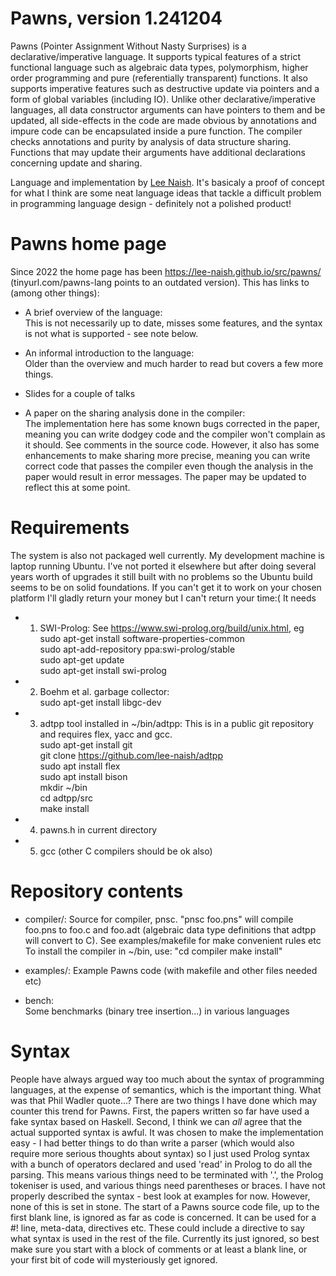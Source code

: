 # Pawns, version 1.241204

Pawns (Pointer Assignment Without Nasty Surprises) is a
declarative/imperative language. It supports typical features of a strict
functional language such as algebraic data types, polymorphism, higher
order programming and pure (referentially transparent) functions. It also
supports imperative features such as destructive update via pointers and
a form of global variables (including IO).  Unlike other declarative/imperative
languages, all data constructor arguments can have pointers to them and
be updated, all side-effects in the code are made obvious by annotations
and impure code can be encapsulated inside a pure function. The
compiler checks annotations and purity by analysis of data structure
sharing. Functions that may update their arguments have additional
declarations concerning update and sharing.

Language and implementation by
[Lee Naish](https://lee-naish.github.io/).
It's basicaly a proof of concept for what I think are some neat language
ideas that tackle a difficult problem in programming language design - 
definitely not a polished product!

# Pawns home page
Since 2022 the home page has been https://lee-naish.github.io/src/pawns/
(tinyurl.com/pawns-lang points to an outdated version).
This has links to (among other things):

- A brief overview of the language:  
This is not necessarily up to date, misses some features,
and the syntax is not what is supported - see note below.

- An informal introduction to the language:  
Older than the overview and much harder to read but covers a few more
things.

- Slides for a couple of talks

- A paper on the sharing analysis done in the compiler:  
The implementation
here has some known bugs corrected in the paper, meaning you can write
dodgey code and the compiler won't complain as it should.  See comments
in the source code. However, it also has some enhancements to make sharing
more precise, meaning you can write correct code that passes the compiler
even though the analysis in the paper would result in error messages.
The paper may be updated to reflect this at some point.


# Requirements

The system is also not packaged well currently. My development machine
is laptop running Ubuntu. I've not ported it elsewhere but after doing
several years worth of upgrades it still built with no problems so the
Ubuntu build seems to be on solid foundations.  If you can't get it to
work on your chosen platform I'll gladly return your money but I can't
return your time:(
It needs

- 1) SWI-Prolog:
See https://www.swi-prolog.org/build/unix.html, eg  
sudo apt-get install software-properties-common  
sudo apt-add-repository ppa:swi-prolog/stable  
sudo apt-get update  
sudo apt-get install swi-prolog

- 2) Boehm et al. garbage collector:  
sudo apt-get install libgc-dev

- 3) adtpp tool installed in ~/bin/adtpp:
This is in a public git
repository and requires flex, yacc and gcc.  
sudo apt-get install git  
git clone https://github.com/lee-naish/adtpp  
sudo apt install flex  
sudo apt install bison  
mkdir ~/bin  
cd adtpp/src  
make install

- 4) pawns.h in current directory

- 5) gcc (other C compilers should be ok also)


# Repository contents

- compiler/:
Source for compiler, pnsc.
"pnsc foo.pns" will compile foo.pns to foo.c and foo.adt (algebraic data
type definitions that adtpp will convert to C). See examples/makefile
for make convenient rules etc
To install the compiler in ~/bin, use:
"cd compiler
make install"

- examples/:
Example Pawns code (with makefile and other files needed etc)

- bench:  
Some benchmarks (binary tree insertion...) in various languages


# Syntax

People have always argued way too much about the syntax of programming
languages, at the expense of semantics, which is the important thing.
What was that Phil Wadler quote...?  There are two things I have done
which may counter this trend for Pawns.  First, the papers written so far
have used a fake syntax based on Haskell.  Second, I think we can *all*
agree that the actual supported syntax is awful.  It was chosen to make
the implementation easy - I had better things to do than write a parser
(which would also require more serious thoughts about syntax) so I just
used Prolog syntax with a bunch of operators declared and used 'read'
in Prolog to do all the parsing.  This means various things need to be
terminated with '.', the Prolog tokeniser is used, and various things
need parentheses or braces.  I have not properly described the syntax -
best look at examples for now.  However, none of this is set in stone.
The start of a Pawns source code file, up to the first blank line,
is ignored as far as code is concerned.  It can be used for a #! line,
meta-data, directives etc.  These could include a directive to say what
syntax is used in the rest of the file.  Currently its just ignored,
so best make sure you start with a block of comments or at least a blank
line, or your first bit of code will mysteriously get ignored.

